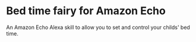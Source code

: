 # Bed time fairy for Amazon Echo
An Amazon Echo Alexa skill to allow you to set and control your childs' bed time.
